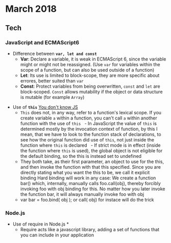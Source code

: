 March 2018
==========

Tech
----

### JavaScript and ECMAScript6



* Difference between **`var, let and const`**
   - **Var**: Declare a variable, it is weak in ECMAScript 6, since the variable might or might not be reassigned. (Use `var` for variables within the scope of a function, but can also be used outside of a function)
   - **Let**: Its use is limited to block-scope, they are more specific about errores, better suited than  `var`
   - **Const**: Protect variables from being overwritten, `const` and `let` are block-scoped. `Const` allows mutability if the object or data structure is mutable (for example `Array`)
   

- Use of **`this`** [You don't know JS](https://github.com/getify/You-Dont-Know-JS/blob/master/this%20%26%20object%20prototypes/)
   - `This` does not, in any way, refer to a function's lexical scope. If you create variable `a` within a function, you can't call `a` within another function with the use of `this`
   - In JavaScript the value of `this` is determined mostly by the invocation context of function, by this I mean, that we have to look to the function stack of declarations, to see how the original function did use of `this`, not just inside the function where `this` is declared
   - If strict mode is in effect (inside the function where `this` is used), the global object is not eligible for the default binding, so the this is instead set to undefined
   - They both take, as their first parameter, an object to use for the this, and then invoke the function with that this specified. Since you are directly stating what you want the this to be, we call it explicit binding
   Hard binding will work in any case: We create a function bar() which, internally, manually calls foo.call(obj), thereby forcibly invoking foo with obj binding for this. No matter how you later invoke the function bar, it will always manually invoke foo with obj
   - var bar = foo.bind( obj ); or call( obj) for instace will do the trick

### Node.js

* Use of require in Node.js *
   - Require acts like a javascript library, adding a set of functions that you can include in your application
